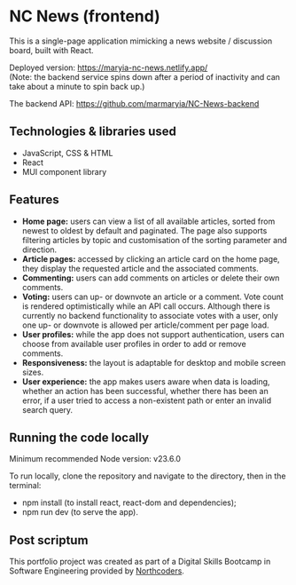 # NC News (frontend)

This is a single-page application mimicking a news website / discussion board, built with React.

Deployed version:
https://maryia-nc-news.netlify.app/ \
(Note: the backend service spins down after a period of inactivity and can take about a minute to spin back up.)

The backend API: https://github.com/marmaryia/NC-News-backend

## Technologies & libraries used

- JavaScript, CSS & HTML
- React
- MUI component library

## Features

- **Home page:** users can view a list of all available articles, sorted from newest to oldest by default and paginated. The page also supports filtering articles by topic and customisation of the sorting parameter and direction.
- **Article pages:** accessed by clicking an article card on the home page, they display the requested article and the associated comments.
- **Commenting:** users can add comments on articles or delete their own comments.
- **Voting:** users can up- or downvote an article or a comment. Vote count is rendered optimistically while an API call occurs. Although there is currently no backend functionality to associate votes with a user, only one up- or downvote is allowed per article/comment per page load.
- **User profiles:** while the app does not support authentication, users can choose from available user profiles in order to add or remove comments.
- **Responsiveness:** the layout is adaptable for desktop and mobile screen sizes.
- **User experience:** the app makes users aware when data is loading, whether an action has been successful, whether there has been an error, if a user tried to access a non-existent path or enter an invalid search query.

## Running the code locally

Minimum recommended Node version: v23.6.0

To run locally, clone the repository and navigate to the directory, then in the terminal:

- npm install (to install react, react-dom and dependencies);
- npm run dev (to serve the app).

## Post scriptum

This portfolio project was created as part of a Digital Skills Bootcamp in Software Engineering provided by [Northcoders](https://northcoders.com/).
